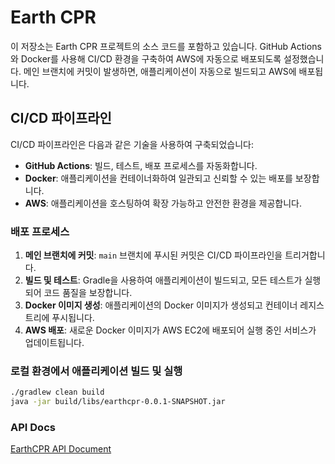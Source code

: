 # Earth CPR

이 저장소는 Earth CPR 프로젝트의 소스 코드를 포함하고 있습니다. GitHub Actions와 Docker를 사용해 CI/CD 환경을 구축하여 AWS에 자동으로 배포되도록 설정했습니다. 메인 브랜치에 커밋이 발생하면, 애플리케이션이 자동으로 빌드되고 AWS에 배포됩니다.

## CI/CD 파이프라인

CI/CD 파이프라인은 다음과 같은 기술을 사용하여 구축되었습니다:
- **GitHub Actions**: 빌드, 테스트, 배포 프로세스를 자동화합니다.
- **Docker**: 애플리케이션을 컨테이너화하여 일관되고 신뢰할 수 있는 배포를 보장합니다.
- **AWS**: 애플리케이션을 호스팅하여 확장 가능하고 안전한 환경을 제공합니다.

### 배포 프로세스

1. **메인 브랜치에 커밋**: `main` 브랜치에 푸시된 커밋은 CI/CD 파이프라인을 트리거합니다.
2. **빌드 및 테스트**: Gradle을 사용하여 애플리케이션이 빌드되고, 모든 테스트가 실행되어 코드 품질을 보장합니다.
3. **Docker 이미지 생성**: 애플리케이션의 Docker 이미지가 생성되고 컨테이너 레지스트리에 푸시됩니다.
4. **AWS 배포**: 새로운 Docker 이미지가 AWS EC2에 배포되어 실행 중인 서비스가 업데이트됩니다.

### 로컬 환경에서 애플리케이션 빌드 및 실행

```bash
./gradlew clean build
java -jar build/libs/earthcpr-0.0.1-SNAPSHOT.jar
```

### API Docs
[EarthCPR API Document]([링크](http://ec2-3-34-227-48.ap-northeast-2.compute.amazonaws.com:8080/))
